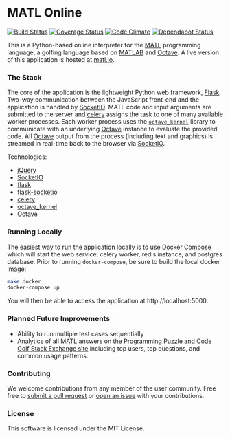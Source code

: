 # MATL Online

[![Build Status](https://circleci.com/gh/suever/MATL-Online.svg?style=svg)](https://circleci.com/gh/suever/MATL-Online)
[![Coverage Status](https://coveralls.io/repos/github/suever/MATL-Online/badge.svg?branch=master)](https://coveralls.io/github/suever/MATL-Online?branch=master)
[![Code Climate](https://codeclimate.com/github/suever/MATL-Online/badges/gpa.svg)](https://codeclimate.com/github/suever/MATL-Online)
[![Dependabot Status](https://api.dependabot.com/badges/status?host=github&repo=suever/MATL-Online)](https://dependabot.com)

This is a Python-based online interpreter for the [MATL][matl] programming
language, a golfing language based on [MATLAB][matlab] and [Octave][octave]. A
live version of this application is hosted at
[matl.io][matl.io].

### The Stack

The core of the application is the lightweight Python web framework,
[Flask][flask]. Two-way communication between the JavaScript front-end and the
application is handled by [SocketIO][socketio]. MATL code and input arguments
are submitted to the server and [celery][celery] assigns the task to one of many
available worker processes. Each worker process uses the
[`octave_kernel`][octave_kernel] library to communicate with an underlying
[Octave][octave] instance to evaluate the provided code. All [Octave][octave]
output from the process (including text and graphics) is streamed in real-time
back to the browser via [SocketIO][socketio]. 

Technologies: 
* [jQuery][jquery]
* [SocketIO][socketio]
* [flask][flask]
* [flask-socketio][flask-socketio]
* [celery][celery]
* [octave_kernel][octave_kernel]
* [Octave][octave]

### Running Locally

The easiest way to run the application locally is to use [Docker
Compose][docker-compose] which will start the web service, celery worker, redis
instance, and postgres database. Prior to running `docker-compose`, be sure to
build the local docker image:

```bash
make docker
docker-compose up
```

You will then be able to access the application at http://localhost:5000.


### Planned Future Improvements

- Ability to run multiple test cases sequentially
- Analytics of all MATL answers on the [Programming Puzzle and
  Code Golf Stack Exchange site][ppcg] including top users, top questions, and
  common usage patterns.

### Contributing

We welcome contributions from any member of the user community. Free free to
[submit a pull request][pullrequest] or [open an issue][issues] with your
contributions.

### License

This software is licensed under the MIT License.

[celery]: http://www.celeryproject.org/
[docker]: https://www.docker.com/
[docker-compose]: https://docs.docker.com/compose/
[flask-socketio]: https://flask-socketio.readthedocs.io/en/latest/
[flask]: https://flask.pocoo.org
[issues]: https://github.com/suever/MATL-Online/issues/new
[jquery]: https://jquery.com
[matl.io]: https://matl.io
[matl]: https://github.com/lmendo/MATL
[matlab]: https://www.mathworks.com/products/matlab/
[octave]: https://www.gnu.org/software/octave/
[octave_kernel]: https://github.com/Calysto/octave_kernel
[ppcg]: https://codegolf.stackexchange.com
[pullrequest]: https://github.com/suever/MATL-Online/pulls
[socketio]: http://socket.io/
